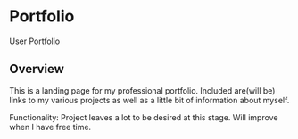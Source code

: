 # Portfolio
User Portfolio

## Overview

This is a landing page for my professional portfolio. Included are(will be) links to my various projects as well as a little bit of information about myself. 


Functionality: Project leaves a lot to be desired at this stage. Will improve when I have free time. 
